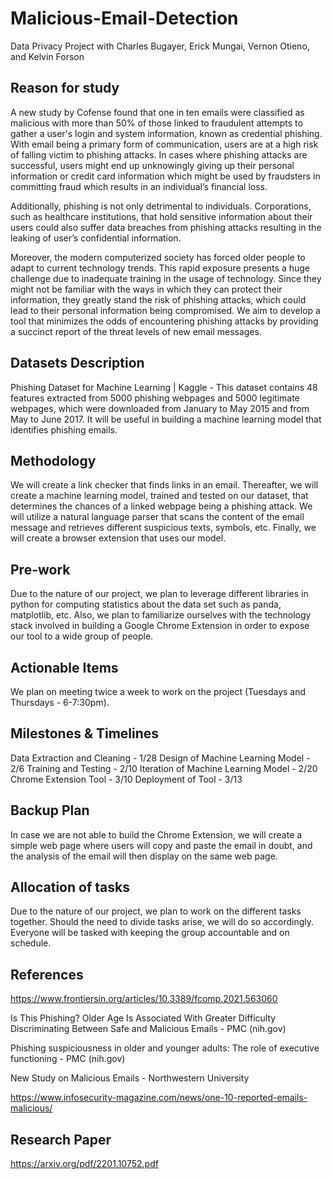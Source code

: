 # Malicious-Email-Detection
Data Privacy Project with Charles Bugayer, Erick Mungai, Vernon Otieno, and Kelvin Forson

## Reason for study
A new study by Cofense found that one in ten emails were classified as malicious with more than 50% of those linked to fraudulent attempts to gather a user's login and system information, known as credential phishing. With email being a primary form of communication, users are at a high risk of falling victim to phishing attacks. In cases where phishing attacks are successful, users might end up unknowingly giving up their personal information or credit card information which might be used by fraudsters in committing fraud which results in an individual’s financial loss. 

Additionally, phishing is not only detrimental to individuals. Corporations, such as healthcare institutions, that hold sensitive information about their users could also suffer data breaches from phishing attacks resulting in the leaking of user’s confidential information. 

Moreover, the modern computerized society has forced older people to adapt to current technology trends. This rapid exposure presents a huge challenge due to inadequate training in the usage of technology. Since they might not be familiar with the ways in which they can protect their information, they greatly stand the risk of phishing attacks, which could lead to their personal information being compromised. We aim to develop a tool that minimizes the odds of encountering phishing attacks by providing a succinct report of the threat levels of new email messages. 

## Datasets Description
Phishing Dataset for Machine Learning | Kaggle - This dataset contains 48 features extracted from 5000 phishing webpages and 5000 legitimate webpages, which were downloaded from January to May 2015 and from May to June 2017. It will be useful in building a machine learning model that identifies phishing emails.

## Methodology
We will create a link checker that finds links in an email. Thereafter, we will create a machine learning model, trained and tested on our dataset, that determines the chances of a linked webpage being a phishing attack. We will utilize a natural language parser that scans the content of the email message and retrieves different suspicious texts, symbols, etc. Finally, we will create a browser extension that uses our model.

## Pre-work
Due to the nature of our project, we plan to leverage different libraries in python for computing statistics about the data set such as panda, matplotlib, etc. Also, we plan to familiarize ourselves with the technology stack involved in building a Google Chrome Extension in order to expose our tool to a wide group of people.

## Actionable Items
We plan on meeting twice a week to work on the project (Tuesdays and Thursdays - 6-7:30pm).

## Milestones & Timelines
Data Extraction and Cleaning -  1/28
Design of Machine Learning Model - 2/6
Training and Testing - 2/10
Iteration of Machine Learning Model - 2/20
Chrome Extension Tool - 3/10
Deployment of Tool - 3/13

## Backup Plan
In case we are not able to build the Chrome Extension, we will create a simple web page where users will copy and paste the email in doubt, and the analysis of the email will then display on the same web page.

## Allocation of tasks
Due to the nature of our project, we plan to work on the different tasks together. Should the need to divide tasks arise, we will do so accordingly. Everyone will be tasked with keeping the group accountable and on schedule.

## References
https://www.frontiersin.org/articles/10.3389/fcomp.2021.563060     

Is This Phishing? Older Age Is Associated With Greater Difficulty Discriminating Between Safe and Malicious Emails - PMC (nih.gov)

Phishing suspiciousness in older and younger adults: The role of executive functioning - PMC (nih.gov)

New Study on Malicious Emails - Northwestern University 

https://www.infosecurity-magazine.com/news/one-10-reported-emails-malicious/

## Research Paper
https://arxiv.org/pdf/2201.10752.pdf 
